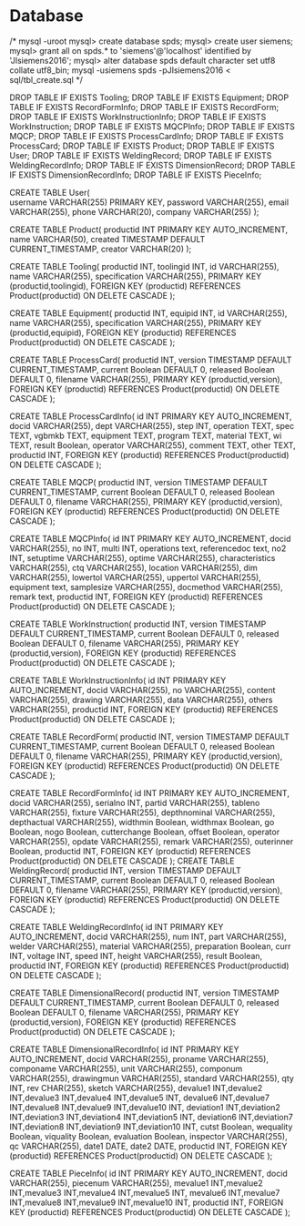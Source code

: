 # Database
/*
mysql -uroot
mysql> create database spds;
mysql> create user siemens;
mysql> grant all on spds.* to 'siemens'@'localhost' identified by 'JIsiemens2016';
mysql> alter database spds default character set utf8 collate utf8_bin;
mysql -usiemens spds -pJIsiemens2016 < sql/tbl_create.sql
*/

DROP TABLE IF EXISTS Tooling;
DROP TABLE IF EXISTS Equipment;
DROP TABLE IF EXISTS RecordFormInfo;
DROP TABLE IF EXISTS RecordForm;
DROP TABLE IF EXISTS WorkInstructionInfo;
DROP TABLE IF EXISTS WorkInstruction;
DROP TABLE IF EXISTS MQCPInfo;
DROP TABLE IF EXISTS MQCP;
DROP TABLE IF EXISTS ProcessCardInfo;
DROP TABLE IF EXISTS ProcessCard;
DROP TABLE IF EXISTS Product;
DROP TABLE IF EXISTS User;
DROP TABLE IF EXISTS WeldingRecord;
DROP TABLE IF EXISTS WeldingRecordInfo;
DROP TABLE IF EXISTS DimensionRecord;
DROP TABLE IF EXISTS DimensionRecordInfo;
DROP TABLE IF EXISTS PieceInfo;


CREATE TABLE User(	
username VARCHAR(255) PRIMARY KEY,
password VARCHAR(255),
email VARCHAR(255),
phone VARCHAR(20),
company VARCHAR(255)
);

CREATE TABLE Product(
productid INT PRIMARY KEY AUTO_INCREMENT,
name VARCHAR(50),
created TIMESTAMP DEFAULT CURRENT_TIMESTAMP,
creator VARCHAR(20)
);

CREATE TABLE Tooling(
productid INT,
toolingid INT,
id VARCHAR(255),
name VARCHAR(255),
specification VARCHAR(255),
PRIMARY KEY (productid,toolingid),
FOREIGN KEY (productid) REFERENCES Product(productid) ON DELETE CASCADE
);

CREATE TABLE Equipment(
productid INT,
equipid INT,
id VARCHAR(255),
name VARCHAR(255),
specification VARCHAR(255),
PRIMARY KEY (productid,equipid),
FOREIGN KEY (productid) REFERENCES Product(productid) ON DELETE CASCADE
);

CREATE TABLE ProcessCard(
productid INT,
version TIMESTAMP DEFAULT CURRENT_TIMESTAMP,
current Boolean DEFAULT 0,
released Boolean DEFAULT 0,
filename VARCHAR(255),
PRIMARY KEY (productid,version),
FOREIGN KEY (productid) REFERENCES Product(productid) ON DELETE CASCADE
);

CREATE TABLE ProcessCardInfo(
id INT PRIMARY KEY AUTO_INCREMENT,
docid VARCHAR(255),
dept VARCHAR(255),
step INT,
operation TEXT,
spec TEXT,
vgbmkb TEXT,
equipment TEXT,
program TEXT,
material TEXT,
wi TEXT,
result Boolean,
operator VARCHAR(255),
comment TEXT,
other TEXT,
productid INT,
FOREIGN KEY (productid) REFERENCES Product(productid) ON DELETE CASCADE
);

CREATE TABLE MQCP(
productid INT,
version TIMESTAMP DEFAULT CURRENT_TIMESTAMP,
current Boolean DEFAULT 0,
released Boolean DEFAULT 0,
filename VARCHAR(255),
PRIMARY KEY (productid,version),
FOREIGN KEY (productid) REFERENCES Product(productid) ON DELETE CASCADE
);

CREATE TABLE MQCPInfo(
id INT PRIMARY KEY AUTO_INCREMENT,
docid VARCHAR(255),
no INT,
multi INT,
operations text,
referencedoc text,
no2 INT,
setuptime VARCHAR(255),
optime VARCHAR(255),
characteristics VARCHAR(255),
ctq VARCHAR(255),
location VARCHAR(255),
dim VARCHAR(255),
lowertol VARCHAR(255),
uppertol VARCHAR(255),
equipment text,
samplesize VARCHAR(255),
docmethod VARCHAR(255),
remark text,
productid INT,
FOREIGN KEY (productid) REFERENCES Product(productid) ON DELETE CASCADE
);

CREATE TABLE WorkInstruction(
productid INT,
version TIMESTAMP DEFAULT CURRENT_TIMESTAMP,
current Boolean DEFAULT 0,
released Boolean DEFAULT 0,
filename VARCHAR(255),
PRIMARY KEY (productid,version),
FOREIGN KEY (productid) REFERENCES Product(productid) ON DELETE CASCADE
);

CREATE TABLE WorkInstructionInfo(
id INT PRIMARY KEY AUTO_INCREMENT,
docid VARCHAR(255),
no VARCHAR(255),
content VARCHAR(255),
drawing VARCHAR(255),
data VARCHAR(255),
others VARCHAR(255),
productid INT,
FOREIGN KEY (productid) REFERENCES Product(productid) ON DELETE CASCADE
);

CREATE TABLE RecordForm(
productid INT,
version TIMESTAMP DEFAULT CURRENT_TIMESTAMP,
current Boolean DEFAULT 0,
released Boolean DEFAULT 0,
filename VARCHAR(255),
PRIMARY KEY (productid,version),
FOREIGN KEY (productid) REFERENCES Product(productid) ON DELETE CASCADE
);

CREATE TABLE RecordFormInfo(
id INT PRIMARY KEY AUTO_INCREMENT,
docid VARCHAR(255),
serialno INT,
partid VARCHAR(255),
tableno VARCHAR(255),
fixture VARCHAR(255),
depthnominal VARCHAR(255),
depthactual VARCHAR(255),
widthmin Boolean,
widthmax Boolean,
go Boolean,
nogo Boolean,
cutterchange Boolean,
offset Boolean,
operator VARCHAR(255),
opdate VARCHAR(255),
remark VARCHAR(255),
outerinner Boolean,
productid INT,
FOREIGN KEY (productid) REFERENCES Product(productid) ON DELETE CASCADE
);
CREATE TABLE WeldingRecord(
productid INT,
version TIMESTAMP DEFAULT CURRENT_TIMESTAMP,
current Boolean DEFAULT 0,
released Boolean DEFAULT 0,
filename VARCHAR(255),
PRIMARY KEY (productid,version),
FOREIGN KEY (productid) REFERENCES Product(productid) ON DELETE CASCADE
);

CREATE TABLE WeldingRecordInfo(
id INT PRIMARY KEY AUTO_INCREMENT,
docid VARCHAR(255),
num INT,
part VARCHAR(255),
welder VARCHAR(255),
material VARCHAR(255),
preparation Boolean,
curr INT,
voltage INT,
speed INT,
height VARCHAR(255),
result Boolean,
productid INT,
FOREIGN KEY (productid) REFERENCES Product(productid) ON DELETE CASCADE
);

CREATE TABLE DimensionalRecord(
productid INT,
version TIMESTAMP DEFAULT CURRENT_TIMESTAMP,
current Boolean DEFAULT 0,
released Boolean DEFAULT 0,
filename VARCHAR(255),
PRIMARY KEY (productid,version),
FOREIGN KEY (productid) REFERENCES Product(productid) ON DELETE CASCADE
);

CREATE TABLE DimensionalRecordInfo(
id INT PRIMARY KEY AUTO_INCREMENT,
docid VARCHAR(255),
proname VARCHAR(255),
componame VARCHAR(255),
unit VARCHAR(255),
componum VARCHAR(255),
drawingmun VARCHAR(255),
standard VARCHAR(255),
qty INT,
rev CHAR(255),
sketch VARCHAR(255),
devalue1 INT,devalue2 INT,devalue3 INT,devalue4 INT,devalue5 INT,
devalue6 INT,devalue7 INT,devalue8 INT,devalue9 INT,devalue10 INT,
deviation1 INT,deviation2 INT,deviation3 INT,deviation4 INT,deviation5 INT,
deviation6 INT,deviation7 INT,deviation8 INT,deviation9 INT,deviation10 INT,
cutst Boolean,
wequality Boolean,
viquality Boolean,
evaluation Boolean,
inspector VARCHAR(255),
qc VARCHAR(255),
date1 DATE,
date2 DATE,
productid INT,
FOREIGN KEY (productid) REFERENCES Product(productid) ON DELETE CASCADE
);

CREATE TABLE PieceInfo(
id INT PRIMARY KEY AUTO_INCREMENT,
docid VARCHAR(255),
piecenum VARCHAR(255),
mevalue1 INT,mevalue2 INT,mevalue3 INT,mevalue4 INT,mevalue5 INT,
mevalue6 INT,mevalue7 INT,mevalue8 INT,mevalue9 INT,mevalue10 INT,
productid INT,
FOREIGN KEY (productid) REFERENCES Product(productid) ON DELETE CASCADE
);

